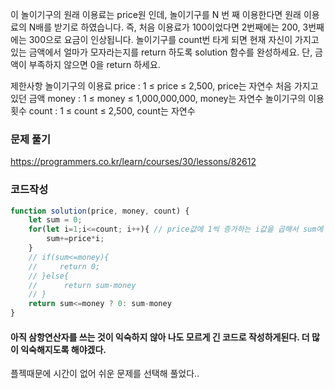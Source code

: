 이 놀이기구의 원래 이용료는 price원 인데, 놀이기구를 N 번 째 이용한다면 원래 이용료의 N배를 받기로 하였습니다.
즉, 처음 이용료가 100이었다면 2번째에는 200, 3번째에는 300으로 요금이 인상됩니다.
놀이기구를 count번 타게 되면 현재 자신이 가지고 있는 금액에서 얼마가 모자라는지를 return 하도록 solution 함수를 완성하세요.
단, 금액이 부족하지 않으면 0을 return 하세요.

제한사항
놀이기구의 이용료 price : 1 ≤ price ≤ 2,500,
price는 자연수
처음 가지고 있던 금액 money : 1 ≤ money ≤ 1,000,000,000,
money는 자연수
놀이기구의 이용 횟수 count : 1 ≤ count ≤ 2,500,
count는 자연수

### 문제 풀기
https://programmers.co.kr/learn/courses/30/lessons/82612

### 코드작성
```javascript
function solution(price, money, count) {
    let sum = 0;
    for(let i=1;i<=count; i++){ // price값에 1씩 증가하는 i값을 곱해서 sum에 축적시킨다.
        sum+=price*i;
    }
    // if(sum<=money){
    //     return 0;
    // }else{
    //      return sum-money   
    // }
    return sum<=money ? 0: sum-money
}
```

#### 아직 삼항연산자를 쓰는 것이 익숙하지 않아 나도 모르게 긴 코드로 작성하게된다. 더 많이 익숙해지도록 해야겠다.
플젝때문에 시간이 없어 쉬운 문제를 선택해 풀었다.. 
